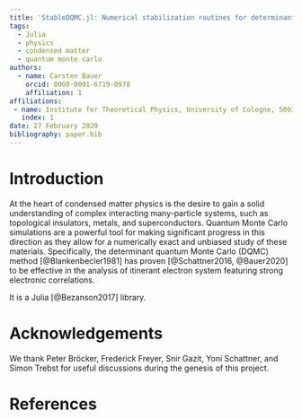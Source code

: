 ```yaml
---
title: 'StableDQMC.jl: Numerical stabilization routines for determinant quantum Monte Carlo'
tags:
  - Julia
  - physics
  - condensed matter
  - quantum monte carlo
authors:
  - name: Carsten Bauer
    orcid: 0000-0001-6719-0978
    affiliation: 1
affiliations:
 - name: Institute for Theoretical Physics, University of Cologne, 50937 Cologne, Germany
   index: 1
date: 27 February 2020
bibliography: paper.bib
---
```


# Introduction

At the heart of condensed matter physics is the desire to gain a solid understanding of complex interacting many-particle systems, such as topological insulators, metals, and superconductors. Quantum Monte Carlo simulations are a powerful tool for making significant progress in this direction as they allow for a numerically exact and unbiased study of these materials. Specifically, the determinant quantum Monte Carlo (DQMC) method [@Blankenbecler1981] has proven [@Schattner2016, @Bauer2020] to be effective in the analysis of itinerant electron system featuring strong electronic correlations.

It is a Julia [@Bezanson2017] library.

# Acknowledgements

We thank Peter Bröcker, Frederick Freyer, Snir Gazit, Yoni Schattner, and Simon Trebst for useful discussions during the genesis of this project.

# References
